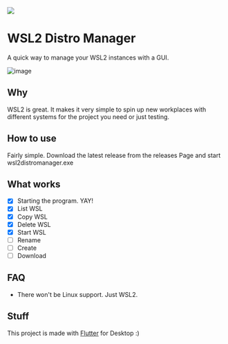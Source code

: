 <a title="Made with Fluent Design" href="https://github.com/bdlukaa/fluent_ui">
  <img
    src="https://img.shields.io/badge/fluent-design-blue?style=flat-square&color=7A7574&labelColor=0078D7"
  />
</a>

# WSL2 Distro Manager

A quick way to manage your WSL2 instances with a GUI.

![image](https://user-images.githubusercontent.com/7342321/133839228-42ae7d5f-e0d6-45c6-9d41-fc787ad714fb.png)

## Why

WSL2 is great. It makes it very simple to spin up new workplaces with different systems for the project you need or just testing.

## How to use

Fairly simple. Download the latest release from the releases Page and start wsl2distromanager.exe

## What works

- [x] Starting the program. YAY!
- [x] List WSL
- [x] Copy WSL
- [x] Delete WSL
- [x] Start WSL
- [ ] Rename
- [ ] Create
- [ ] Download

## FAQ

* There won't be Linux support. Just WSL2.

## Stuff

This project is made with [Flutter](https://flutter.dev/docs) for Desktop :)

